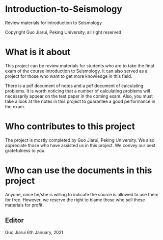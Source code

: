 # Introduction-to-Seismology
Review materials for Introduction to Seismology

Copyright Guo Jiarui, Peking University, all right reserved

# What is it about
This project can be review materials for students who are to take the final exam of the course Introduction to Seismology. It can also served as a project for those who want to get more knowledge in this field. 

There is a pdf document of notes and a pdf document of calculating problems. It is worth noticing that a number of calculating problems will necessarily appear on the test paper in the coming exam. Also, you must take a look at the notes in this project to guarantee a good performance in the exam. 

# Who contributes to this project
The project is mostly completed by Guo Jiarui, Peking University. We also appreciate those who have assisted us in this project. We convey our best gratefulness to you. 

# Who can use the documents in this project
Anyone, once he/she is willing to indicate the source is allowed to use them for free. However, we reserve the right to blame those who sell these materials for profit. 


## Editor
Guo Jiarui
6th January, 2021
